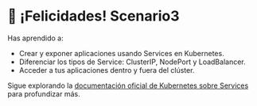 ﻿# 🎉 ¡Felicidades! Scenario3

Has aprendido a:
- Crear y exponer aplicaciones usando Services en Kubernetes.
- Diferenciar los tipos de Service: ClusterIP, NodePort y LoadBalancer.
- Acceder a tus aplicaciones dentro y fuera del clúster.

Sigue explorando la [documentación oficial de Kubernetes sobre Services](https://kubernetes.io/es/docs/concepts/services-networking/service/) para profundizar más.